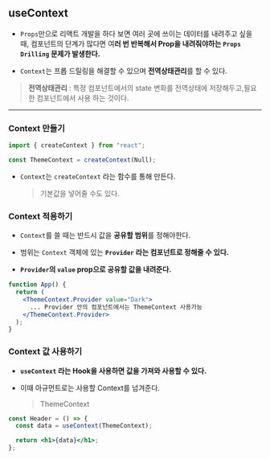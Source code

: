 ## useContext

- `Props`만으로 리액트 개발을 하다 보면 여러 곳에 쓰이는 데이터를 내려주고 싶을 때, 컴포넌트의 단계가 많다면 여**러 번 반복해서 Prop을 내려줘야하는 `Props Drilling` 문제가 발생한다.**

- `Context`는 프롭 드릴링을 해결할 수 있으며 **전역상태관리**를 할 수 있다.

> **전역상태관리** : 특정 컴포넌트에서의 state 변화를 전역상태에 저장해두고,필요한 컴포넌트에서 사용 하는 것이다.

---

### Context 만들기

```jsx
import { createContext } from "react";

const ThemeContext = createContext(Null);
```

- `Context`는 `createContext` 라는 함수를 통해 만든다.

  > 기본값을 넣어줄 수도 있다.

### Context 적용하기

- `Context`를 쓸 때는 반드시 값을 **공유할 범위**를 정해야한다.

* 범위는 `Context` 객체에 있는 **`Provider` 라는 컴포넌트로 정해줄 수 있다.**

- **`Provider`의 `value` prop으로 공유할 값을 내려준다.**

```jsx
function App() {
  return (
    <ThemeContext.Provider value="Dark">
      ... Provider 안의 컴포넌트에서는 ThemeContext 사용가능
    </ThemeContext.Provider>
  );
}
```

### Context 값 사용하기

- **`useContext` 라는 Hook을 사용하면 값을 가져와 사용할 수 있다.**

* 이때 아규먼트로는 사용할 Context를 넘겨준다.
  > ThemeContext

```jsx
const Header = () => {
  const data = useContext(ThemeContext);

  return <h1>{data}</h1>;
};
```
